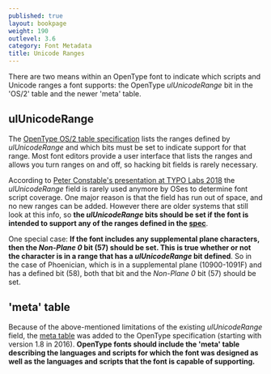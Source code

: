 ```yaml
---
published: true
layout: bookpage
weight: 190
outlevel: 3.6
category: Font Metadata
title: Unicode Ranges
---
```


There are two means within an OpenType font to indicate which scripts and Unicode ranges a font supports: the OpenType _ulUnicodeRange_ bit in the 'OS/2' table and the newer 'meta' table.

## ulUnicodeRange

The [OpenType OS/2 table specification][UnicodeRanges] lists the ranges defined by _ulUnicodeRange_ and which bits must be set to indicate support for that range. Most font editors provide a user interface that lists the ranges and allows you turn ranges on and off, so hacking bit fields is rarely necessary.

According to [Peter Constable's presentation at TYPO Labs 2018][PCTYPOLabs18] the _ulUnicodeRange_ field is rarely used anymore by OSes to determine font script coverage. One major reason is that the field has run out of space, and no new ranges can be added. However there are older systems that still look at this info, so **the _ulUnicodeRange_ bits should be set if the font is intended to support any of the ranges defined in the [spec][UnicodeRanges]**.

One special case: **If the font includes any supplemental plane characters, then the _Non-Plane 0_ bit (57) should be set. This is true whether or not the character is in a range that has a _ulUnicodeRange_ bit defined**. So in the case of Phoenician, which is in a supplemental plane (10900-1091F) and has a defined bit (58), both that bit and the _Non-Plane 0_ bit (57) should be set.


## 'meta' table

Because of the above-mentioned limitations of the existing _ulUnicodeRange_ field, the [meta table][MetaTable] was added to the OpenType specification (starting with version 1.8 in 2016). **OpenType fonts should include the 'meta' table describing the languages and scripts for which the font was designed as well as the languages and scripts that the font is capable of supporting.**


[UnicodeRanges]: https://docs.microsoft.com/en-us/typography/opentype/spec/os2#ur
[MetaTable]: https://docs.microsoft.com/en-us/typography/opentype/spec/meta
[PCTYPOLabs18]: https://www.youtube.com/watch?v=eVWWAvhzrq8
[Miao]: https://www.unicode.org/charts/PDF/U16F00.pdf
